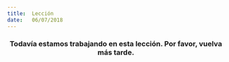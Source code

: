 ```yaml
---
title:  Lección
date:   06/07/2018
---
```


### <center>Todavía estamos trabajando en esta lección. Por favor, vuelva más tarde.</center>